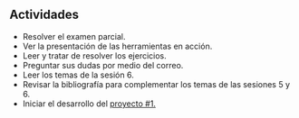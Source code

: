 ## Actividades

*   Resolver el examen parcial.
*   Ver la presentación de las herramientas en acción.
*   Leer y tratar de resolver los ejercicios.
*   Preguntar sus dudas por medio del correo.
*   Leer los temas de la sesión 6\.
*   Revisar la bibliografía para complementar los temas de las sesiones 5 y 6.
*   Iniciar el desarrollo del [proyecto #1.](../proyectos/proy1v.md)